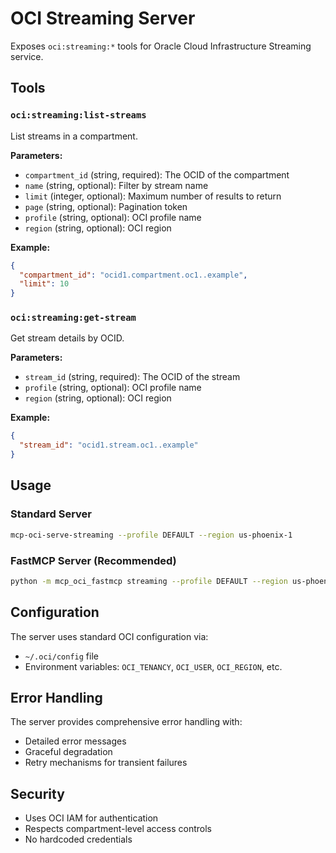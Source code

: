 # OCI Streaming Server

Exposes `oci:streaming:*` tools for Oracle Cloud Infrastructure Streaming service.

## Tools

### `oci:streaming:list-streams`
List streams in a compartment.

**Parameters:**
- `compartment_id` (string, required): The OCID of the compartment
- `name` (string, optional): Filter by stream name
- `limit` (integer, optional): Maximum number of results to return
- `page` (string, optional): Pagination token
- `profile` (string, optional): OCI profile name
- `region` (string, optional): OCI region

**Example:**
```json
{
  "compartment_id": "ocid1.compartment.oc1..example",
  "limit": 10
}
```

### `oci:streaming:get-stream`
Get stream details by OCID.

**Parameters:**
- `stream_id` (string, required): The OCID of the stream
- `profile` (string, optional): OCI profile name
- `region` (string, optional): OCI region

**Example:**
```json
{
  "stream_id": "ocid1.stream.oc1..example"
}
```

## Usage

### Standard Server
```bash
mcp-oci-serve-streaming --profile DEFAULT --region us-phoenix-1
```

### FastMCP Server (Recommended)
```bash
python -m mcp_oci_fastmcp streaming --profile DEFAULT --region us-phoenix-1
```

## Configuration

The server uses standard OCI configuration via:
- `~/.oci/config` file
- Environment variables: `OCI_TENANCY`, `OCI_USER`, `OCI_REGION`, etc.

## Error Handling

The server provides comprehensive error handling with:
- Detailed error messages
- Graceful degradation
- Retry mechanisms for transient failures

## Security

- Uses OCI IAM for authentication
- Respects compartment-level access controls
- No hardcoded credentials